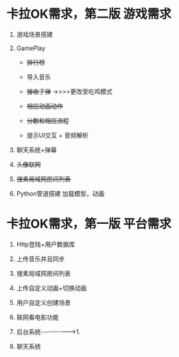 # 卡拉OK需求，第二版       游戏需求

1. 游戏场景搭建

2. GamePlay

     * ~~排行榜~~

     * 导入音乐

     * ~~接收子弹~~ ->>>>更改至吃鸡模式

     * ~~相应动画动作~~

     * ~~分数和相应流程~~

     * 提示UI交互 + 音频解析

3. 聊天系统+弹幕

4. ~~头像联网~~

5. ~~搜素局域网房间列表~~

6. Python管道搭建 加载模型，动画

# 卡拉OK需求，第一版 平台需求

1. Http登陆+用户数据库

2. 上传音乐并且同步

3. 搜素局域网房间列表

4. 上传自定义动画+切换动画

5. 用户自定义创建场景

6. 联网看电影功能

7. 后台系统---------->1.

8. 聊天系统
